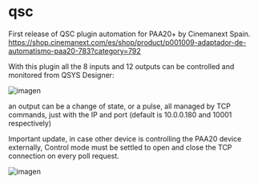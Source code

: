 # qsc

First release of QSC plugin automation for PAA20+ by Cinemanext Spain.
https://shop.cinemanext.com/es/shop/product/p001009-adaptador-de-automatismo-paa20-783?category=792

With this plugin all the 8 inputs and 12 outputs can be controlled and monitored from QSYS Designer:


![imagen](https://user-images.githubusercontent.com/45939598/226538058-b03d161f-b0b2-4d97-8bd2-b81e9683f402.png)

an output can be a change of state, or a pulse, all managed by TCP commands,  just with the IP and port (default is 10.0.0.180 and 10001 respectively)

Important update, in case other device is controlling the PAA20 device externally, Control mode must be settled to open and close the TCP connection on every poll request.

![imagen](https://user-images.githubusercontent.com/45939598/226538513-754abbbc-17a6-41a9-9e5f-972a13dabd40.png)
